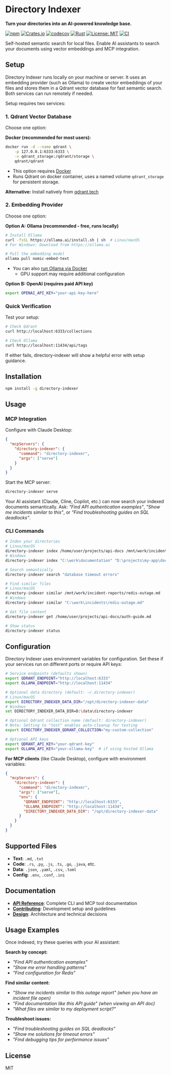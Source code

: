 # Directory Indexer

**Turn your directories into an AI-powered knowledge base.**

[![npm](https://img.shields.io/npm/v/directory-indexer)](https://npmjs.com/package/directory-indexer)
[![Crates.io](https://img.shields.io/crates/v/directory-indexer)](https://crates.io/crates/directory-indexer)
[![codecov](https://codecov.io/gh/peteretelej/directory-indexer/graph/badge.svg?token=j6aBBpfqkN)](https://codecov.io/gh/peteretelej/directory-indexer)
[![Rust](https://img.shields.io/badge/rust-1.70+-blue.svg)](https://www.rust-lang.org)
[![License: MIT](https://img.shields.io/badge/License-MIT-green.svg)](https://opensource.org/licenses/MIT)
[![CI](https://github.com/peteretelej/directory-indexer/workflows/CI/badge.svg)](https://github.com/peteretelej/directory-indexer/actions)

Self-hosted semantic search for local files. Enable AI assistants to search your documents using vector embeddings and MCP integration.

## Setup

Directory Indexer runs locally on your machine or server. It uses an embedding provider (such as Ollama) to create vector embeddings of your files and stores them in a Qdrant vector database for fast semantic search. Both services can run remotely if needed.

Setup requires two services:

### 1. Qdrant Vector Database

Choose one option:

**Docker (recommended for most users):**

```bash
docker run -d --name qdrant \
    -p 127.0.0.1:6333:6333 \
    -v qdrant_storage:/qdrant/storage \
    qdrant/qdrant
```

- This option requires [Docker](https://docs.docker.com/get-docker/)
- Runs Qdrant on docker container, uses a named volume `qdrant_storage` for persistent storage.

**Alternative:** Install natively from [qdrant.tech](https://qdrant.tech/documentation/guides/installation/)

### 2. Embedding Provider

Choose one option:

**Option A: Ollama (recommended - free, runs locally)**

```bash
# Install Ollama
curl -fsSL https://ollama.ai/install.sh | sh  # Linux/macOS
# For Windows: Download from https://ollama.ai

# Pull the embedding model
ollama pull nomic-embed-text
```

- You can also [run Ollama via Docker](https://ollama.com/blog/ollama-is-now-available-as-an-official-docker-image)
  - GPU support may require additional configuration

**Option B: OpenAI (requires paid API key)**

```bash
export OPENAI_API_KEY="your-api-key-here"
```

### Quick Verification

Test your setup:

```bash
# Check Qdrant
curl http://localhost:6333/collections

# Check Ollama
curl http://localhost:11434/api/tags
```

If either fails, directory-indexer will show a helpful error with setup guidance.

## Installation

```bash
npm install -g directory-indexer
```

## Usage

### MCP Integration

Configure with Claude Desktop:

```json
{
  "mcpServers": {
    "directory-indexer": {
      "command": "directory-indexer",
      "args": ["serve"]
    }
  }
}
```

Start the MCP server:

```bash
directory-indexer serve
```

Your AI assistant (Claude, Cline, Copilot, etc.) can now search your indexed documents semantically. Ask: _"Find API authentication examples"_, _"Show me incidents similar to this"_, or _"Find troubleshooting guides on SQL deadlocks"_.

### CLI Commands

```bash
# Index your directories
# Linux/macOS
directory-indexer index /home/user/projects/api-docs /mnt/work/incident-reports
# Windows
directory-indexer index "C:\work\documentation" "D:\projects\my-app\docs"

# Search semantically
directory-indexer search "database timeout errors"

# Find similar files
# Linux/macOS
directory-indexer similar /mnt/work/incident-reports/redis-outage.md
# Windows
directory-indexer similar "C:\work\incidents\redis-outage.md"

# Get file content
directory-indexer get /home/user/projects/api-docs/auth-guide.md

# Show status
directory-indexer status
```

## Configuration

Directory Indexer uses environment variables for configuration. Set these if your services run on different ports or require API keys:

```bash
# Service endpoints (defaults shown)
export QDRANT_ENDPOINT="http://localhost:6333"
export OLLAMA_ENDPOINT="http://localhost:11434"

# Optional data directory (default: ~/.directory-indexer)
# Linux/macOS
export DIRECTORY_INDEXER_DATA_DIR="/opt/directory-indexer-data"
# Windows
set DIRECTORY_INDEXER_DATA_DIR=D:\data\directory-indexer

# Optional Qdrant collection name (default: directory-indexer)
# Note: Setting to "test" enables auto-cleanup for testing
export DIRECTORY_INDEXER_QDRANT_COLLECTION="my-custom-collection"

# Optional API keys
export QDRANT_API_KEY="your-qdrant-key"
export OLLAMA_API_KEY="your-ollama-key"  # if using hosted Ollama
```

**For MCP clients** (like Claude Desktop), configure with environment variables:

```json
{
  "mcpServers": {
    "directory-indexer": {
      "command": "directory-indexer",
      "args": ["serve"],
      "env": {
        "QDRANT_ENDPOINT": "http://localhost:6333",
        "OLLAMA_ENDPOINT": "http://localhost:11434",
        "DIRECTORY_INDEXER_DATA_DIR": "/opt/directory-indexer-data"
      }
    }
  }
}
```

## Supported Files

- **Text**: `.md`, `.txt`
- **Code**: `.rs`, `.py`, `.js`, `.ts`, `.go`, `.java`, etc.
- **Data**: `.json`, `.yaml`, `.csv`, `.toml`
- **Config**: `.env`, `.conf`, `.ini`

## Documentation

- **[API Reference](docs/designs/API.md)**: Complete CLI and MCP tool documentation
- **[Contributing](docs/CONTRIBUTING.md)**: Development setup and guidelines
- **[Design](docs/design.md)**: Architecture and technical decisions

## Usage Examples

Once indexed, try these queries with your AI assistant:

**Search by concept:**
- _"Find API authentication examples"_
- _"Show me error handling patterns"_
- _"Find configuration for Redis"_

**Find similar content:**
- _"Show me incidents similar to this outage report"_ *(when you have an incident file open)*
- _"Find documentation like this API guide"_ *(when viewing an API doc)*
- _"What files are similar to my deployment script?"_

**Troubleshoot issues:**
- _"Find troubleshooting guides on SQL deadlocks"_
- _"Show me solutions for timeout errors"_
- _"Find debugging tips for performance issues"_

## License

MIT
